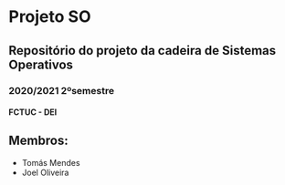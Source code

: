 # Projeto SO
## Repositório do projeto da cadeira de Sistemas Operativos
### 2020/2021 2ºsemestre
#### FCTUC - DEI

## Membros:
* Tomás Mendes
* Joel Oliveira
 
